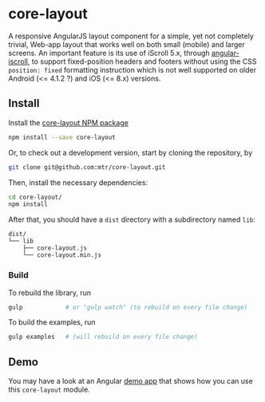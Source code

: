 # core-layout
A responsive AngularJS layout component for a simple, yet not completely trivial, Web-app layout that works well on both small (mobile) and larger screens.  An important feature is its use of iScroll 5.x, through [angular-iscroll](https://github.com/mtr/angular-iscroll), to support fixed-position headers and footers without using the CSS `position: fixed` formatting instruction which is not well supported on older Android (<= 4.1.2 ?) and iOS (<= 8.x) versions.  

## Install

Install the [core-layout NPM package](https://www.npmjs.com/package/core-layout)
```bash
npm install --save core-layout
```

Or, to check out a development version, start by cloning the repository, by
```bash
git clone git@github.com:mtr/core-layout.git
```
Then, install the necessary dependencies:
```bash
cd core-layout/
npm install
```
After that, you should have a `dist` directory with a subdirectory named `lib`:
```
dist/
└── lib
    ├── core-layout.js
    └── core-layout.min.js
```

### Build

To rebuild the library, run
```bash
gulp            # or "gulp watch" (to rebuild on every file change)
```

To build the examples, run
```bash
gulp examples   # (will rebuild on every file change)
```


## Demo
You may have a look at an Angular [demo app](https://mtr.github.io/core-layout/examples/) that shows how you can use this `core-layout` module.
